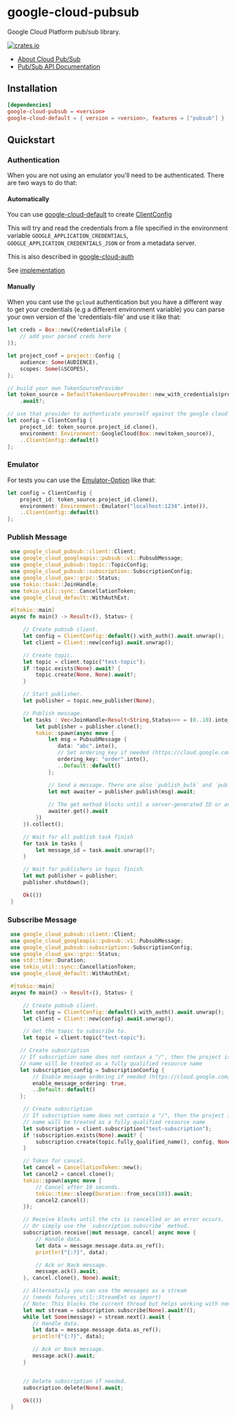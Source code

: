 # google-cloud-pubsub

Google Cloud Platform pub/sub library.

[![crates.io](https://img.shields.io/crates/v/google-cloud-pubsub.svg)](https://crates.io/crates/google-cloud-pubsub)


* [About Cloud Pub/Sub](https://cloud.google.com/pubsub/)
* [Pub/Sub API Documentation](https://cloud.google.com/pubsub/docs)

## Installation

```toml
[dependencies]
google-cloud-pubsub = <version>
google-cloud-default = { version = <version>, features = ["pubsub"] }
```

## Quickstart

### Authentication

When you are not using an emulator you'll need to be authenticated.
There are two ways to do that:

#### Automatically
You can use [google-cloud-default](https://crates.io/crates/google-cloud-default) to create [ClientConfig](https://docs.rs/google-cloud-pubsub/0.14.0/google_cloud_pubsub/client/struct.ClientConfig.html)

This will try and read the credentials from a file specified in the environment variable `GOOGLE_APPLICATION_CREDENTIALS`, `GOOGLE_APPLICATION_CREDENTIALS_JSON` or
from a metadata server.

This is also described in [google-cloud-auth](https://github.com/yoshidan/google-cloud-rust/blob/main/foundation/auth/README.md)

See [implementation](https://docs.rs/google-cloud-auth/0.9.1/src/google_cloud_auth/token.rs.html#59-74)

#### Manually

When you cant use the `gcloud` authentication but you have a different way to get your credentials (e.g a different environment variable)
you can parse your own version of the 'credentials-file' and use it like that:

```rust 
let creds = Box::new(CredentialsFile {
    // add your parsed creds here
});

let project_conf = project::Config {
    audience: Some(AUDIENCE),
    scopes: Some(&SCOPES),
};

// build your own TokenSourceProvider
let token_source = DefaultTokenSourceProvider::new_with_credentials(project_conf, creds)
    .await?;

// use that provider to authenticate yourself against the google cloud
let config = ClientConfig {
    project_id: token_source.project_id.clone(),
    environment: Environment::GoogleCloud(Box::new(token_source)),
    ..ClientConfig::default()
};
```

### Emulator
For tests you can use the [Emulator-Option](https://docs.rs/google-cloud-gax/latest/google_cloud_gax/conn/enum.Environment.html#variant.GoogleCloud) like that:

```rust
let config = ClientConfig {
    project_id: token_source.project_id.clone(),
    environment: Environment::Emulator("localhost:1234".into()),
    ..ClientConfig::default()
};
```

### Publish Message

```rust
 use google_cloud_pubsub::client::Client;
 use google_cloud_googleapis::pubsub::v1::PubsubMessage;
 use google_cloud_pubsub::topic::TopicConfig;
 use google_cloud_pubsub::subscription::SubscriptionConfig;
 use google_cloud_gax::grpc::Status;
 use tokio::task::JoinHandle;
 use tokio_util::sync::CancellationToken;
 use google_cloud_default::WithAuthExt;

 #[tokio::main]
 async fn main() -> Result<(), Status> {

     // Create pubsub client. 
     let config = ClientConfig::default().with_auth().await.unwrap();
     let client = Client::new(config).await.unwrap();

     // Create topic.
     let topic = client.topic("test-topic");
     if !topic.exists(None).await? {
         topic.create(None, None).await?;
     }

     // Start publisher.
     let publisher = topic.new_publisher(None);

     // Publish message.
     let tasks : Vec<JoinHandle<Result<String,Status>>> = (0..10).into_iter().map(|_i| {
         let publisher = publisher.clone();
         tokio::spawn(async move {
             let msg = PubsubMessage {
                data: "abc".into(),
                // Set ordering_key if needed (https://cloud.google.com/pubsub/docs/ordering)
                ordering_key: "order".into(),
                ..Default::default()
             };

             // Send a message. There are also `publish_bulk` and `publish_immediately` methods.
             let mut awaiter = publisher.publish(msg).await;
             
             // The get method blocks until a server-generated ID or an error is returned for the published message.
             awaiter.get().await
         })
     }).collect();

     // Wait for all publish task finish
     for task in tasks {
         let message_id = task.await.unwrap()?;
     }

     // Wait for publishers in topic finish.
     let mut publisher = publisher;
     publisher.shutdown();

     Ok(())
 }
```

### Subscribe Message

```rust
 use google_cloud_pubsub::client::Client;
 use google_cloud_googleapis::pubsub::v1::PubsubMessage;
 use google_cloud_pubsub::subscription::SubscriptionConfig;
 use google_cloud_gax::grpc::Status;
 use std::time::Duration;
 use tokio_util::sync::CancellationToken;
 use google_cloud_default::WithAuthExt;

 #[tokio::main]
 async fn main() -> Result<(), Status> {

     // Create pubsub client. 
     let config = ClientConfig::default().with_auth().await.unwrap();
     let client = Client::new(config).await.unwrap();

     // Get the topic to subscribe to.
     let topic = client.topic("test-topic");

    // Create subscription
    // If subscription name does not contain a "/", then the project is taken from client above. Otherwise, the
    // name will be treated as a fully qualified resource name
    let subscription_config = SubscriptionConfig {
        // Enable message ordering if needed (https://cloud.google.com/pubsub/docs/ordering)
        enable_message_ordering: true,
        ..Default::default()
    };

     // Create subscription
     // If subscription name does not contain a "/", then the project is taken from client above. Otherwise, the
     // name will be treated as a fully qualified resource name
     let subscription = client.subscription("test-subscription");
     if !subscription.exists(None).await? {
         subscription.create(topic.fully_qualified_name(), config, None).await?;
     }

     // Token for cancel.
     let cancel = CancellationToken::new();
     let cancel2 = cancel.clone();
     tokio::spawn(async move {
         // Cancel after 10 seconds.
         tokio::time::sleep(Duration::from_secs(10)).await;
         cancel2.cancel();
     });

     // Receive blocks until the ctx is cancelled or an error occurs.
     // Or simply use the `subscription.subscribe` method.
     subscription.receive(|mut message, cancel| async move {
         // Handle data.
         let data = message.message.data.as_ref();
         println!("{:?}", data);

         // Ack or Nack message.
         message.ack().await;
     }, cancel.clone(), None).await;

     // Alternativly you can use the messages as a stream
     // (needs futures_util::StreamExt as import)
     // Note: This blocks the current thread but helps working with non clonable data
     let mut stream = subscription.subscribe(None).await?();
     while let Some(message) = stream.next().await {
        // Handle data.
        let data = message.message.data.as_ref();
        println!("{:?}", data);

        // Ack or Nack message.
        message.ack().await;
     }


     // Delete subscription if needed.
     subscription.delete(None).await;

     Ok(())
 }
```
